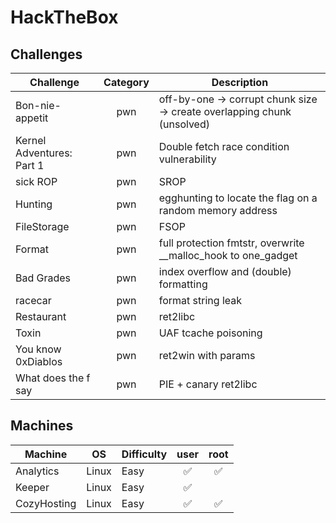 # HackTheBox
## Challenges
| Challenge | Category | Description | 
| --- | :---: | --- |
| Bon-nie-appetit | pwn | off-by-one -> corrupt chunk size -> create overlapping chunk (unsolved) |
| Kernel Adventures: Part 1 | pwn | Double fetch race condition vulnerability |
| sick ROP | pwn | SROP |
| Hunting | pwn | egghunting to locate the flag on a random memory address |
| FileStorage | pwn | FSOP |
| Format | pwn | full protection fmtstr, overwrite __malloc_hook to one_gadget |
| Bad Grades | pwn | index overflow and (double) formatting | 
| racecar | pwn | format string leak | 
| Restaurant | pwn | ret2libc | 
| Toxin | pwn | UAF tcache poisoning | 
| You know 0xDiablos | pwn | ret2win with params |
| What does the f say | pwn | PIE + canary ret2libc  |

## Machines
| Machine | OS | Difficulty | user | root |
| --- | :---: | --- | :--: | :--: | 
| Analytics | Linux | Easy | ✅ | ✅ | 
| Keeper | Linux | Easy | ✅ | | ❌ | 
| CozyHosting | Linux | Easy | ✅ | ✅ |